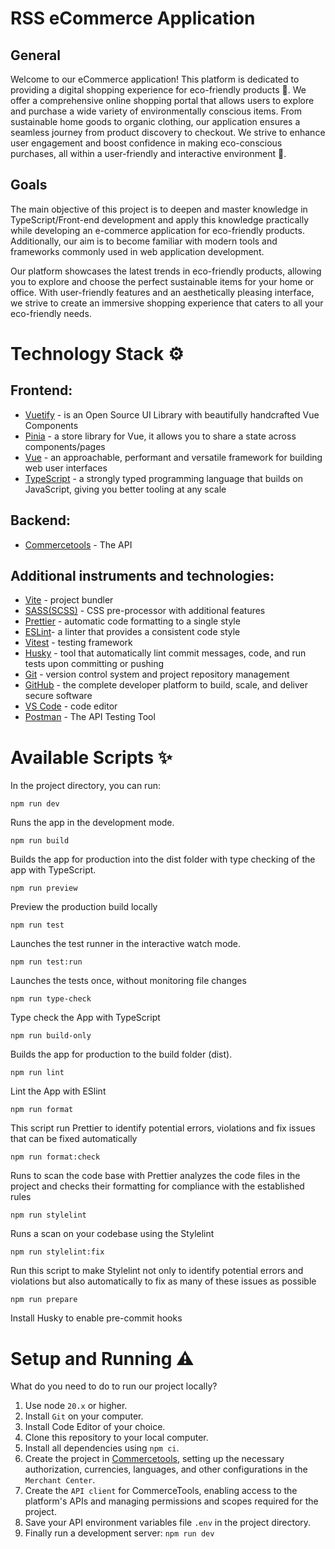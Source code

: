 # RSS eCommerce Application

## General

Welcome to our eCommerce application! This platform is dedicated to providing a digital shopping experience for eco-friendly products 🏪. We offer a comprehensive online shopping portal that allows users to explore and purchase a wide variety of environmentally conscious items. From sustainable home goods to organic clothing, our application ensures a seamless journey from product discovery to checkout. We strive to enhance user engagement and boost confidence in making eco-conscious purchases, all within a user-friendly and interactive environment 🚀.

## Goals

The main objective of this project is to deepen and master knowledge in TypeScript/Front-end development and apply this knowledge practically while developing an e-commerce application for eco-friendly products. Additionally, our aim is to become familiar with modern tools and frameworks commonly used in web application development.

Our platform showcases the latest trends in eco-friendly products, allowing you to explore and choose the perfect sustainable items for your home or office. With user-friendly features and an aesthetically pleasing interface, we strive to create an immersive shopping experience that caters to all your eco-friendly needs.

# Technology Stack ⚙️

## Frontend:

- [Vuetify](https://vuetifyjs.com/en/) - is an Open Source UI Library with beautifully handcrafted Vue Components
- [Pinia](https://pinia.vuejs.org/) - a store library for Vue, it allows you to share a state across components/pages
- [Vue](https://vuejs.org/) - an approachable, performant and versatile framework for building web user interfaces
- [TypeScript](https://www.typescriptlang.org/) - a strongly typed programming language that builds on JavaScript, giving you better tooling at any scale

## Backend:

- [Commercetools](https://docs.commercetools.com/) - The API

## Additional instruments and technologies:

- [Vite](https://vitejs.dev/) - project bundler
- [SASS(SCSS)](https://sass-lang.com/) - CSS pre-processor with additional features
- [Prettier](https://prettier.io/) - automatic code formatting to a single style
- [ESLint](https://eslint.org/)- a linter that provides a consistent code style
- [Vitest](https://vitest.dev/) - testing framework
- [Husky](https://typicode.github.io/husky/) - tool that automatically lint commit messages, code, and run tests upon committing or pushing
- [Git](https://git-scm.com/) - version control system and project repository management
- [GitHub](https://pages.github.com/) - the complete developer platform to build, scale, and deliver secure software
- [VS Code](https://code.visualstudio.com/) - code editor
- [Postman](https://www.postman.com/) - The API Testing Tool

# Available Scripts ✨

In the project directory, you can run:

```
npm run dev
```

Runs the app in the development mode.

```
npm run build
```

Builds the app for production into the dist folder with type checking of the app with TypeScript.

```
npm run preview
```

Preview the production build locally

```
npm run test
```

Launches the test runner in the interactive watch mode.

```
npm run test:run
```

Launches the tests once, without monitoring file changes

```
npm run type-check
```

Type check the App with TypeScript

```
npm run build-only
```

Builds the app for production to the build folder (dist).

```
npm run lint
```

Lint the App with ESlint

```
npm run format
```

This script run Prettier to identify potential errors, violations and fix issues that can be fixed automatically

```
npm run format:check
```

Runs to scan the code base with Prettier analyzes the code files in the project and checks their formatting for compliance with the established rules

```
npm run stylelint
```

Runs a scan on your codebase using the Stylelint

```
npm run stylelint:fix
```

Run this script to make Stylelint not only to identify potential errors and violations but also automatically to fix as many of these issues as possible

```
npm run prepare
```

Install Husky to enable pre-commit hooks

# Setup and Running ⚠️

What do you need to do to run our project locally?

1. Use node `20.x` or higher.
2. Install `Git` on your computer.
3. Install Code Editor of your choice.
4. Clone this repository to your local computer.
5. Install all dependencies using `npm ci`.
6. Create the project in [Commercetools](https://docs.commercetools.com/), setting up the necessary authorization, currencies, languages, and other configurations in the `Merchant Center`.
7. Create the `API client` for CommerceTools, enabling access to the platform's APIs and managing permissions and scopes required for the project.
8. Save your API environment variables file `.env` in the project directory.
9. Finally run a development server: `npm run dev`

